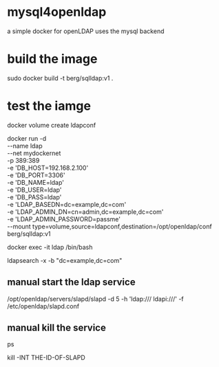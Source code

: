 # mysql4openldap
a simple docker for openLDAP uses the mysql backend

# build the image
sudo docker build -t berg/sqlldap:v1 .  

# test the iamge
docker volume create ldapconf

docker run -d \
        --name ldap         \
        --net mydockernet \
        -p 389:389            \
        -e 'DB_HOST=192.168.2.100'   \
        -e 'DB_PORT=3306'       \
        -e 'DB_NAME=ldap'   \
        -e 'DB_USER=ldap' \
        -e 'DB_PASS=ldap' \
        -e 'LDAP_BASEDN=dc=example,dc=com' \
        -e 'LDAP_ADMIN_DN=cn=admin,dc=example,dc=com' \
        -e 'LDAP_ADMIN_PASSWORD=passme' \
        --mount type=volume,source=ldapconf,destination=/opt/openldap/conf \
        berg/sqlldap:v1

docker exec -it ldap /bin/bash

ldapsearch -x -b "dc=example,dc=com"

## manual start the ldap service
/opt/openldap/servers/slapd/slapd -d 5 -h 'ldap:/// ldapi:///' -f /etc/openldap/slapd.conf

## manual kill the service
ps

kill -INT THE-ID-OF-SLAPD

